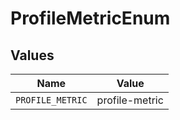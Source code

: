# ProfileMetricEnum


## Values

| Name             | Value            |
| ---------------- | ---------------- |
| `PROFILE_METRIC` | profile-metric   |